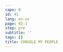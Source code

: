 ```yaml
---
capo: 0
id: 41
lang: en-us
page: 92-1
step: pre
subtitle: ''
tags: []
title: CONSOLE MY PEOPLE
---
```

